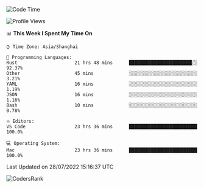 <!--START_SECTION:waka-->
![Code Time](http://img.shields.io/badge/Code%20Time-1%2C551%20hrs%2059%20mins-blue)

![Profile Views](http://img.shields.io/badge/Profile%20Views-33-blue)

📊 **This Week I Spent My Time On** 

```text
⌚︎ Time Zone: Asia/Shanghai

💬 Programming Languages: 
Rust                     21 hrs 48 mins      ███████████████████████░░   92.37% 
Other                    45 mins             ░░░░░░░░░░░░░░░░░░░░░░░░░   3.21% 
YAML                     16 mins             ░░░░░░░░░░░░░░░░░░░░░░░░░   1.19% 
JSON                     16 mins             ░░░░░░░░░░░░░░░░░░░░░░░░░   1.16% 
Bash                     10 mins             ░░░░░░░░░░░░░░░░░░░░░░░░░   0.78%

🔥 Editors: 
VS Code                  23 hrs 36 mins      █████████████████████████   100.0%

💻 Operating System: 
Mac                      23 hrs 36 mins      █████████████████████████   100.0%

```


 Last Updated on 28/07/2022 15:16:37 UTC
<!--END_SECTION:waka-->

![CodersRank](https://cr-skills-chart-widget.azurewebsites.net/api/api?username=BugenZhao&padding=16&tooltip=true&branding=false&sort-by-score=true&skills=Rust%2C%20Swift%2C%20C%2C%20TypeScript%2C%20Java%2C%20Go%2C%20Dart%2C%20C%2B%2B%2C%20Python%2C%20Assembly%2C%20Shell%2C%20Kotlin)
